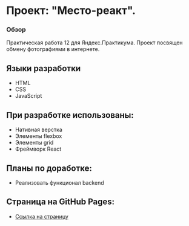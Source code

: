 # Проект: "Место-реакт".
### Обзор
Практическая работа 12 для Яндекс.Практикума. Проект посвящен обмену фотографиями в интернете.
## Языки разработки
* HTML
* CSS
* JavaScript

## При разработке использованы:
* Нативная верстка
* Элементы flexbox
* Элементы grid
* Фреймворк React

## Планы по доработке:
* Реализовать функционал backend

## Страница на GitHub Pages:
* [Ссылка на страницу](https://ilyapopko.github.io/react-mesto-auth)

